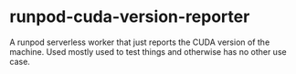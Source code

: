 # runpod-cuda-version-reporter
A runpod serverless worker that just reports the CUDA version of the machine. Used mostly used to test things and otherwise has no other use case.
